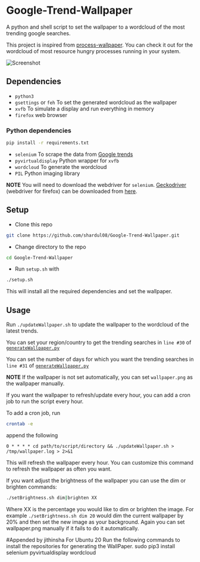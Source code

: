 # Google-Trend-Wallpaper
A python and shell script to set the wallpaper to a wordcloud of the most trending google searches. 

This project is inspired from [process-wallpaper](https://github.com/anirudhajith/process-wallpaper). You can check it out for the wordcloud of most resource hungry processes running in your system.

![Screenshot](https://github.com/shardul08/Google-Trend-Wallpaper/blob/master/screenshot.png)  


## Dependencies

* `python3`
* `gsettings` or `feh`  To set the generated wordcloud as the wallpaper
* `xvfb`  To simulate a display and run everything in memory
* `firefox` web browser

### Python dependencies

```bash
pip install -r requirements.txt
```

* `selenium`  To scrape the data from [Google trends](https://trends.google.com/trends/trendingsearches/daily?geo=IN)
* `pyvirtualdisplay` Python wrapper for `xvfb`
* `wordcloud` To generate the wordcloud
* `PIL`  Python imaging library

**NOTE** You will need to download the webdriver for `selenium`. [Geckodriver](https://github.com/mozilla/geckodriver/) (webdriver for firefox) can be downloaded from [here](https://github.com/mozilla/geckodriver/releases). 

## Setup

* Clone this repo

```bash
git clone https://github.com/shardul08/Google-Trend-Wallpaper.git
```

* Change directory to the repo

```bash
cd Google-Trend-Wallpaper
```

* Run `setup.sh` with

```bash
./setup.sh
```

This will install all the required dependencies and set the wallpaper.

## Usage

Run `./updateWallpaper.sh` to update the wallpaper to the wordcloud of the latest trends.

You can set your region/country to get the trending searches in `line #30` of [`generateWallpaper.py`](https://github.com/shardul08/Google-Trend-Wallpaper/blob/master/generateWallpaper.py)

You can set the number of days for which you want the trending searches in `line #31` of [`generateWallpaper.py`](https://github.com/shardul08/Google-Trend-Wallpaper/blob/master/generateWallpaper.py)

**NOTE** If the wallpaper is not set automatically, you can set `wallpaper.png` as the wallpaper manually.

If you want the wallpaper to refresh/update every hour, you can add a cron job to run the script every hour.

To add a cron job, run

```bash
crontab -e
```

append the following

```
0 * * * * cd path/to/script/directory && ./updateWallpaper.sh > /tmp/wallpaper.log > 2>&1
```

This will refresh the wallpaper every hour. You can customize this command to refresh the wallpaper as often you want.

If you want adjust the brightness of the wallpaper you can use the dim or brighten commands:

```bash
./setBrightness.sh dim|brighten XX
```

Where XX is the percentage you would like to dim or brighten the image. For example `./setBrightness.sh dim 20` would dim the current wallpaper by 20% and then set the new image as your background. Again you can set wallpaper.png manually if it fails to do it automatically.

#Appended by jithinsha 
For Ubuntu 20
Run the following commands to install the repositories for generating the WallPaper.
sudo pip3 install selenium pyvirtualdisplay wordcloud
